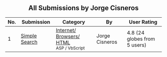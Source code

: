 ﻿<div align="center">

## All Submissions by Jorge Cisneros

</div>

No.  | Submission | Category | By   | User Rating
---- | ---------- | -------- | ---- | -----------
1 | [Simple Search<br />](https://github.com/Planet-Source-Code/jorge-cisneros-simple-search__4-6143) | [Internet/ Browsers/ HTML<br /><sup>ASP / VbScript</sup>](../ByCategory/internet-browsers-html__4-9.md) | Jorge Cisneros | 4.8 (24 globes from 5 users)
